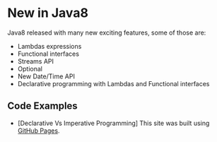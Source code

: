 # New in Java8
Java8 released with many new exciting features, some of those are:
- Lambdas expressions
- Functional interfaces
- Streams API
- Optional 
- New Date/Time API
- Declarative programming with Lambdas and Functional interfaces

## Code Examples
- [Declarative Vs Imperative Programming]
This site was built using [GitHub Pages](https://pages.github.com/).

